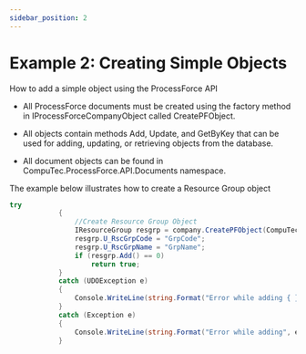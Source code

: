 ```yaml
---
sidebar_position: 2
---
```


# Example 2: Creating Simple Objects

How to add a simple object using the ProcessForce API

- All ProcessForce documents must be created using the factory method in IProcessForceCompanyObject called CreatePFObject.

- All objects contain methods Add, Update, and GetByKey that can be used for adding, updating, or retrieving objects from the database.

- All document objects can be found in CompuTec.ProcessForce.API.Documents namespace.

The example below illustrates how to create a Resource Group object

```csharp
try
            {
                //Create Resource Group Object
                IResourceGroup resgrp = company.CreatePFObject(CompuTec.ProcessForce.API.Core.ObjectTypes.ResourceGroup);
                resgrp.U_RscGrpCode = "GrpCode";
                resgrp.U_RscGrpName = "GrpName";
                if (resgrp.Add() == 0)
                    return true;
            }
            catch (UDOException e)
            {
                Console.WriteLine(string.Format("Error while adding { } object Message:{1}", e.ObjectCode, e.Message));
            }
            catch (Exception e)
            {
                Console.WriteLine(string.Format("Error while adding", e.Message));
            }
```
